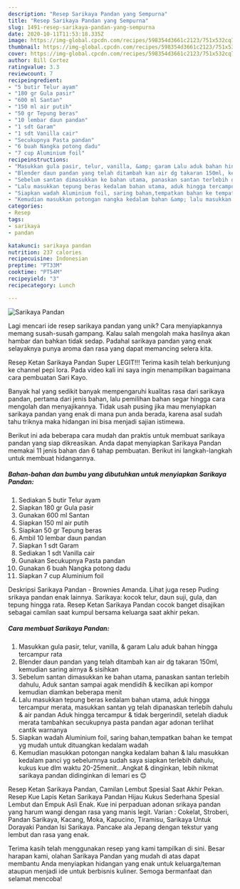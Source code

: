 ```yaml
---
description: "Resep Sarikaya Pandan yang Sempurna"
title: "Resep Sarikaya Pandan yang Sempurna"
slug: 1491-resep-sarikaya-pandan-yang-sempurna
date: 2020-10-11T11:53:18.335Z
image: https://img-global.cpcdn.com/recipes/598354d3661c2123/751x532cq70/sarikaya-pandan-foto-resep-utama.jpg
thumbnail: https://img-global.cpcdn.com/recipes/598354d3661c2123/751x532cq70/sarikaya-pandan-foto-resep-utama.jpg
cover: https://img-global.cpcdn.com/recipes/598354d3661c2123/751x532cq70/sarikaya-pandan-foto-resep-utama.jpg
author: Bill Cortez
ratingvalue: 3.3
reviewcount: 7
recipeingredient:
- "5 butir Telur ayam"
- "180 gr Gula pasir"
- "600 ml Santan"
- "150 ml air putih"
- "50 gr Tepung beras"
- "10 lembar daun pandan"
- "1 sdt Garam"
- "1 sdt Vanilla cair"
- "Secukupnya Pasta pandan"
- "6 buah Nangka potong dadu"
- "7 cup Aluminium foil"
recipeinstructions:
- "Masukkan gula pasir, telur, vanilla, &amp; garam Lalu aduk bahan hingga tercampur rata"
- "Blender daun pandan yang telah ditambah kan air dg takaran 150ml, kemudian saring airnya &amp; sisihkan"
- "Sebelum santan dimasukkan ke bahan utama, panaskan santan terlebih dahulu, Aduk santan sampai agak mendidih &amp; kecilkan api kompor kemudian diamkan beberapa menit"
- "Lalu masukkan tepung beras kedalam bahan utama, aduk hingga tercampur merata, masukkan santan yg telah dipanaskan terlebih dahulu &amp; air pandan Aduk hingga tercampur &amp; tidak bergerindil, setelah diaduk merata tambahkan secukupnya pasta pandan agar adonan terlihat cantik warnanya"
- "Siapkan wadah Aluminium foil, saring bahan,tempatkan bahan ke tempat yg mudah untuk dituangkan kedalam wadah"
- "Kemudian masukkan potongan nangka kedalam bahan &amp; lalu masukkan kedalam panci yg sebelumnya sudah saya siapkan terlebih dahulu, kukus kue dlm waktu 20-25menit...Angkat &amp; dinginkan, lebih nikmat sarikaya pandan didinginkan di lemari es 😊"
categories:
- Resep
tags:
- sarikaya
- pandan

katakunci: sarikaya pandan 
nutrition: 237 calories
recipecuisine: Indonesian
preptime: "PT33M"
cooktime: "PT54M"
recipeyield: "3"
recipecategory: Lunch

---
```



![Sarikaya Pandan](https://img-global.cpcdn.com/recipes/598354d3661c2123/751x532cq70/sarikaya-pandan-foto-resep-utama.jpg)

Lagi mencari ide resep sarikaya pandan yang unik? Cara menyiapkannya memang susah-susah gampang. Kalau salah mengolah maka hasilnya akan hambar dan bahkan tidak sedap. Padahal sarikaya pandan yang enak selayaknya punya aroma dan rasa yang dapat memancing selera kita.

Resep Ketan Sarikaya Pandan Super LEGIT!!! Terima kasih telah berkunjung ke channel pepi lora. Pada video kali ini saya ingin menampilkan bagaimana cara pembuatan Sari Kayo.

Banyak hal yang sedikit banyak mempengaruhi kualitas rasa dari sarikaya pandan, pertama dari jenis bahan, lalu pemilihan bahan segar hingga cara mengolah dan menyajikannya. Tidak usah pusing jika mau menyiapkan sarikaya pandan yang enak di mana pun anda berada, karena asal sudah tahu triknya maka hidangan ini bisa menjadi sajian istimewa.


Berikut ini ada beberapa cara mudah dan praktis untuk membuat sarikaya pandan yang siap dikreasikan. Anda dapat menyiapkan Sarikaya Pandan memakai 11 jenis bahan dan 6 tahap pembuatan. Berikut ini langkah-langkah untuk membuat hidangannya.

<!--inarticleads1-->

##### Bahan-bahan dan bumbu yang dibutuhkan untuk menyiapkan Sarikaya Pandan:

1. Sediakan 5 butir Telur ayam
1. Siapkan 180 gr Gula pasir
1. Gunakan 600 ml Santan
1. Siapkan 150 ml air putih
1. Siapkan 50 gr Tepung beras
1. Ambil 10 lembar daun pandan
1. Siapkan 1 sdt Garam
1. Sediakan 1 sdt Vanilla cair
1. Gunakan Secukupnya Pasta pandan
1. Gunakan 6 buah Nangka potong dadu
1. Siapkan 7 cup Aluminium foil


Deskripsi Sarikaya Pandan - Brownies Amanda. Lihat juga resep Puding srikaya pandan enak lainnya. Sarikaya: kocok telur, daun suji, gula, dan tepung hingga rata. Resep Ketan Sarikaya Pandan cocok banget disajikan sebagai camilan saat kumpul bersama keluarga saat akhir pekan. 

<!--inarticleads2-->

##### Cara membuat Sarikaya Pandan:

1. Masukkan gula pasir, telur, vanilla, &amp; garam Lalu aduk bahan hingga tercampur rata
1. Blender daun pandan yang telah ditambah kan air dg takaran 150ml, kemudian saring airnya &amp; sisihkan
1. Sebelum santan dimasukkan ke bahan utama, panaskan santan terlebih dahulu, Aduk santan sampai agak mendidih &amp; kecilkan api kompor kemudian diamkan beberapa menit
1. Lalu masukkan tepung beras kedalam bahan utama, aduk hingga tercampur merata, masukkan santan yg telah dipanaskan terlebih dahulu &amp; air pandan Aduk hingga tercampur &amp; tidak bergerindil, setelah diaduk merata tambahkan secukupnya pasta pandan agar adonan terlihat cantik warnanya
1. Siapkan wadah Aluminium foil, saring bahan,tempatkan bahan ke tempat yg mudah untuk dituangkan kedalam wadah
1. Kemudian masukkan potongan nangka kedalam bahan &amp; lalu masukkan kedalam panci yg sebelumnya sudah saya siapkan terlebih dahulu, kukus kue dlm waktu 20-25menit...Angkat &amp; dinginkan, lebih nikmat sarikaya pandan didinginkan di lemari es 😊


Resep Ketan Sarikaya Pandan, Camilan Lembut Spesial Saat Akhir Pekan. Resep Kue Lapis Ketan Sarikaya Pandan Hijau Kukus Sederhana Spesial Lembut dan Empuk Asli Enak. Kue ini perpaduan adonan srikaya pandan yang harum wangi dengan rasa yang manis legit. Varian : Cokelat, Stroberi, Pandan Sarikaya, Kacang, Moka, Kapucino, Tiramisu, Sarikaya Untuk Dorayaki Pandan Isi Sarikaya. Pancake ala Jepang dengan tekstur yang lembut dan rasa yang enak. 

Terima kasih telah menggunakan resep yang kami tampilkan di sini. Besar harapan kami, olahan Sarikaya Pandan yang mudah di atas dapat membantu Anda menyiapkan hidangan yang enak untuk keluarga/teman ataupun menjadi ide untuk berbisnis kuliner. Semoga bermanfaat dan selamat mencoba!

